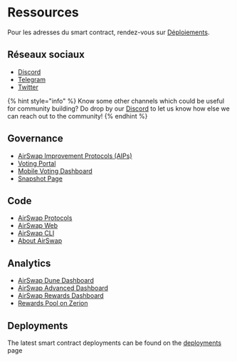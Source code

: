 # Ressources

Pour les adresses du smart contract, rendez-vous sur [Déploiements](technology/deployments.md).

## Réseaux sociaux

* [Discord](https://chat.airswap.io/)
* [Telegram](https://t.me/airswapofficial)
* [Twitter](https://twitter.com/airswap)

{% hint style="info" %}
Know some other channels which could be useful for community building? Do drop by our [Discord](https://chat.airswap.io) to let us know how else we can reach out to the community!
{% endhint %}

## Governance

* [AirSwap Improvement Protocols \(AIPs\)](https://github.com/airswap/airswap-aips/issues)
* [Voting Portal](https://activate.codefi.network/staking/airswap/governance)
* [Mobile Voting Dashboard](https://ast.on.fleek.co/)
* [Snapshot Page](https://snapshot.org/#/vote.airswap.eth)

## Code

* [AirSwap Protocols](https://github.com/airswap/airswap-protocols)
* [AirSwap Web](https://github.com/airswap/airswap-web)
* [AirSwap CLI](https://github.com/airswap/airswap-cli)
* [About AirSwap](https://github.com/airswap/airswap-about)

## Analytics

* [AirSwap Dune Dashboard](https://dune.xyz/agrimony/airswap_3)
* [AirSwap Advanced Dashboard](https://dune.xyz/agrimony/AirSwap-Advanced)
* [AirSwap Rewards Dashboard](https://dune.xyz/agrimony/AirSwap-Rewards)
* [Rewards Pool on Zerion](https://app.zerion.io/0x7296333e1615721f4bd9df1a3070537484a50cf8/overview)

## Deployments

The latest smart contract deployments can be found on the [deployments](technology/deployments.md) page

